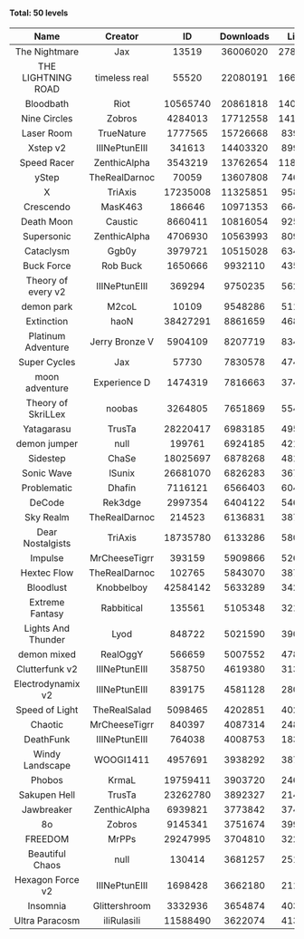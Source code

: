 #### Total: 50 levels

| Name | Creator | ID | Downloads | Likes |
|:---:|:---:|:---:|:---:|:---:|
| The Nightmare | Jax | 13519 | 36006020 | 2785522
| THE LIGHTNING ROAD | timeless real | 55520 | 22080191 | 1663194
| Bloodbath | Riot | 10565740 | 20861818 | 1407405
| Nine Circles | Zobros | 4284013 | 17712558 | 1412936
| Laser Room | TrueNature | 1777565 | 15726668 | 839241
| Xstep v2 | IIINePtunEIII | 341613 | 14403320 | 899081
| Speed Racer | ZenthicAlpha | 3543219 | 13762654 | 1184038
| yStep | TheRealDarnoc | 70059 | 13607808 | 746602
| X | TriAxis | 17235008 | 11325851 | 958600
| Crescendo | MasK463 | 186646 | 10971353 | 664238
| Death Moon  | Caustic | 8660411 | 10816054 | 925876
| Supersonic | ZenthicAlpha | 4706930 | 10563993 | 809873
| Cataclysm | Ggb0y | 3979721 | 10515028 | 634217
| Buck Force | Rob Buck | 1650666 | 9932110 | 435818
| Theory of every v2 | IIINePtunEIII | 369294 | 9750235 | 562828
| demon park | M2coL | 10109 | 9548286 | 511529
| Extinction | haoN | 38427291 | 8861659 | 468509
| Platinum Adventure | Jerry Bronze V | 5904109 | 8207719 | 834459
| Super Cycles | Jax | 57730 | 7830578 | 474550
| moon adventure | Experience D | 1474319 | 7816663 | 374493
| Theory of SkriLLex | noobas | 3264805 | 7651869 | 554278
| Yatagarasu  | TrusTa | 28220417 | 6983185 | 495836
| demon jumper | null | 199761 | 6924185 | 421799
| Sidestep | ChaSe | 18025697 | 6878268 | 481227
| Sonic Wave | lSunix | 26681070 | 6826283 | 367155
| Problematic | Dhafin | 7116121 | 6566403 | 604627
| DeCode | Rek3dge | 2997354 | 6404122 | 546713
| Sky Realm | TheRealDarnoc | 214523 | 6136831 | 387940
| Dear Nostalgists | TriAxis | 18735780 | 6133286 | 580212
| Impulse | MrCheeseTigrr | 393159 | 5909866 | 526043
| Hextec Flow | TheRealDarnoc | 102765 | 5843070 | 387814
| Bloodlust | Knobbelboy | 42584142 | 5633289 | 342619
| Extreme Fantasy | Rabbitical | 135561 | 5105348 | 321734
| Lights And Thunder | Lyod | 848722 | 5021590 | 390337
| demon mixed | RealOggY | 566659 | 5007552 | 478087
| Clutterfunk v2 | IIINePtunEIII | 358750 | 4619380 | 313114
| Electrodynamix v2 | IIINePtunEIII | 839175 | 4581128 | 280240
| Speed of Light | TheRealSalad | 5098465 | 4202851 | 402845
| Chaotic | MrCheeseTigrr | 840397 | 4087314 | 248889
| DeathFunk | IIINePtunEIII | 764038 | 4008753 | 183500
| Windy Landscape | WOOGI1411 | 4957691 | 3938292 | 387399
| Phobos | KrmaL | 19759411 | 3903720 | 246851
| Sakupen Hell | TrusTa | 23262780 | 3892327 | 214445
| Jawbreaker | ZenthicAlpha | 6939821 | 3773842 | 374182
| 8o | Zobros | 9145341 | 3751674 | 399167
| FREEDOM | MrPPs | 29247995 | 3704810 | 322613
| Beautiful Chaos | null | 130414 | 3681257 | 251336
| Hexagon Force v2 | IIINePtunEIII | 1698428 | 3662180 | 211856
| Insomnia | Glittershroom | 3332936 | 3654874 | 403267
| Ultra Paracosm | iIiRulasiIi | 11588490 | 3622074 | 413388
